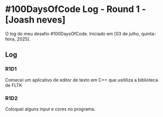# #100DaysOfCode Log - Round 1 - [Joash neves]

O log do meu desafio #100DaysOfCode. Iniciado em [03 de julho, quinta-feira, 2025].

## Log

### R1D1 

Comecei um aplicativo de editor de texto em C++ que usitiliza a biblioteca de FLTK

### R1D2

Coloquei alguns input e cores no programa.